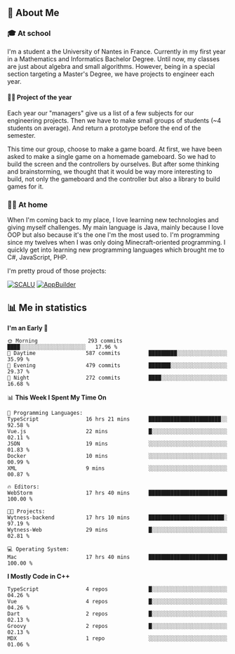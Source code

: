 ## 👀 About Me

### 🎓 At school

I'm a student a the University of Nantes in France. Currently in my first year in a Mathematics and Informatics Bachelor Degree. Until now, my classes are just about algebra and small algorithms. However, being in a special section targeting a Master's Degree, we have projects to engineer each year. 

#### 🔧🔬 Project of the year

Each year our "managers" give us a list of a few subjects for our engineering projects. Then we have to make small groups of students (~4 students on average). And return a prototype before the end of the semester.

This time our group, choose to make a game board. At first, we have been asked to make a single game on a homemade gameboard. So we had to build the screen and the controllers by ourselves. 
But after some thinking and brainstorming, we thought that it would be way more interesting to build, not only the gameboard and the controller but also a library to build games for it.

### 👨‍💻 At home

When I'm coming back to my place, I love learning new technologies and giving myself challenges. My main language is Java, mainly because I love OOP but also because it's the one I'm the most used to. I'm programming since my twelves when I was only doing Minecraft-oriented programming.  I quickly get into learning new programming languages which brought me to C#, JavaScript, PHP. 

I'm pretty proud of those projects:

[![SCALU](https://github-readme-stats.vercel.app/api/pin?username=renardfute&repo=SCALU)](https://github.com/renardfute/scalu)
[![AppBuilder](https://github-readme-stats.vercel.app/api/pin?username=pulsedev2&repo=AppBuilder)](https://github.com/pulsedev2/AppBuilder)

## 📊 Me in statistics
<!--START_SECTION:waka-->
**I'm an Early 🐤** 

```text
🌞 Morning                293 commits         ████░░░░░░░░░░░░░░░░░░░░░   17.96 % 
🌆 Daytime                587 commits         █████████░░░░░░░░░░░░░░░░   35.99 % 
🌃 Evening                479 commits         ███████░░░░░░░░░░░░░░░░░░   29.37 % 
🌙 Night                  272 commits         ████░░░░░░░░░░░░░░░░░░░░░   16.68 % 
```


📊 **This Week I Spent My Time On** 

```text
💬 Programming Languages: 
TypeScript               16 hrs 21 mins      ███████████████████████░░   92.58 % 
Vue.js                   22 mins             █░░░░░░░░░░░░░░░░░░░░░░░░   02.11 % 
JSON                     19 mins             ░░░░░░░░░░░░░░░░░░░░░░░░░   01.83 % 
Docker                   10 mins             ░░░░░░░░░░░░░░░░░░░░░░░░░   00.99 % 
XML                      9 mins              ░░░░░░░░░░░░░░░░░░░░░░░░░   00.87 % 

🔥 Editors: 
WebStorm                 17 hrs 40 mins      █████████████████████████   100.00 % 

🐱‍💻 Projects: 
Wytness-backend          17 hrs 10 mins      ████████████████████████░   97.19 % 
Wytness-Web              29 mins             █░░░░░░░░░░░░░░░░░░░░░░░░   02.81 % 

💻 Operating System: 
Mac                      17 hrs 40 mins      █████████████████████████   100.00 % 
```

**I Mostly Code in C++** 

```text
TypeScript               4 repos             █░░░░░░░░░░░░░░░░░░░░░░░░   04.26 % 
Vue                      4 repos             █░░░░░░░░░░░░░░░░░░░░░░░░   04.26 % 
Dart                     2 repos             █░░░░░░░░░░░░░░░░░░░░░░░░   02.13 % 
Groovy                   2 repos             █░░░░░░░░░░░░░░░░░░░░░░░░   02.13 % 
MDX                      1 repo              ░░░░░░░░░░░░░░░░░░░░░░░░░   01.06 % 
```




<!--END_SECTION:waka-->

